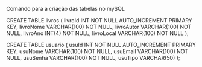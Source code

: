  Comando para a criação das tabelas no mySQL

CREATE TABLE livros (
livroId INT NOT NULL AUTO_INCREMENT PRIMARY KEY,
livroNome VARCHAR(100) NOT NULL,
livroAutor VARCHAR(100) NOT NULL,
livroAno INT(4) NOT NULL,
livroLocal VARCHAR(100) NOT NULL
);


CREATE TABLE usuario (
usuId INT NOT NULL AUTO_INCREMENT PRIMARY KEY,
usuNome VARCHAR(100) NOT NULL,
usuEmail VARCHAR(100) NOT NULL,
usuSenha VARCHAR(100) NOT NULL,
usuTipo VARCHAR(50)
);
